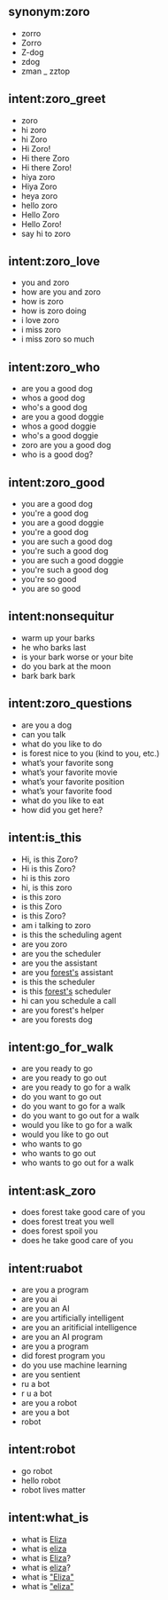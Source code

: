 
## synonym:zoro
- zorro
- Zorro
- Z-dog
- zdog
- zman
_ zztop

## intent:zoro_greet
- zoro
- hi zoro
- hi Zoro
- Hi Zoro!
- Hi there Zoro
- Hi there Zoro!
- hiya zoro
- Hiya Zoro
- heya zoro
- hello zoro
- Hello Zoro
- Hello Zoro!
- say hi to zoro


## intent:zoro_love
- you and zoro
- how are you and zoro
- how is zoro
- how is zoro doing
- i love zoro
- i miss zoro
- i miss zoro so much

## intent:zoro_who
- are you a good dog
- whos a good dog
- who's a good dog
- are you a good doggie
- whos a good doggie
- who's a good doggie
- zoro are you a good dog
- who is a good dog?

## intent:zoro_good
- you are a good dog
- you're a good dog
- you are a good doggie
- you're a good dog
- you are such a good dog
- you're such a good dog
- you are such a good doggie
- you're such a good dog
- you're so good
- you are so good

## intent:nonsequitur
- warm up your barks
- he who barks last
- is your bark worse or your bite
- do you bark at the moon
- bark bark bark

## intent:zoro_questions
- are you a dog
- can you talk
- what do you like to do
- is forest nice to you (kind to you, etc.)
- what’s your favorite song
- what’s your favorite movie
- what’s your favorite position
- what’s your favorite food
- what do you like to eat
- how did you get here?

## intent:is_this
- Hi, is this Zoro?
- Hi is this Zoro?
- hi is this zoro
- hi, is this zoro
- is this zoro
- is this Zoro
- is this Zoro?
- am i talking to zoro
- is this the scheduling agent
- are you zoro
- are you the scheduler
- are you the assistant
- are you [forest's](fm) assistant
- is this the scheduler
- is this [forest's](fm) scheduler
- hi can you schedule a call
- are you forest's helper
- are you forests dog

## intent:go_for_walk
- are you ready to go
- are you ready to go out
- are you ready to go for a walk
- do you want to go out
- do you want to go for a walk
- do you want to go out for a walk
- would you like to go for a walk
- would you like to go out
- who wants to go
- who wants to go out
- who wants to go out for a walk

## intent:ask_zoro
- does forest take good care of you
- does forest treat you well
- does forest spoil you
- does he take good care of you


## intent:ruabot
- are you a program
- are you ai
- are you an AI
- are you artificially intelligent
- are you an aritificial intelligence
- are you an AI program
- are you a program
- did forest program you
- do you use machine learning
- are you sentient
- ru a bot
- r u a bot
- are you a robot
- are you a bot
- robot

## intent:robot
- go robot
- hello robot
- robot lives matter

## intent:what_is
- what is [Eliza](qha)
- what is [eliza](qha)
- what is [Eliza](qha)?
- what is [eliza](qha)?
- what is ["Eliza"](qha)
- what is ["eliza"](qha)
